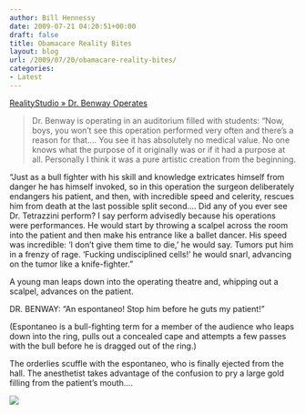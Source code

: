 ```yaml
---
author: Bill Hennessy
date: 2009-07-21 04:20:51+00:00
draft: false
title: Obamacare Reality Bites
layout: blog
url: /2009/07/20/obamacare-reality-bites/
categories:
- Latest
---
```


[RealityStudio » Dr. Benway Operates](https://realitystudio.org/texts/naked-lunch/benway-operates/)  


> Dr. Benway is operating in an auditorium filled with students: “Now, boys, you won’t see this operation performed very often and there’s a reason for that…. You see it has absolutely no medical value. No one knows what the purpose of it originally was or if it had a purpose at all. Personally I think it was a pure artistic creation from the beginning.  
  
“Just as a bull fighter with his skill and knowledge extricates himself from danger he has himself invoked, so in this operation the surgeon deliberately endangers his patient, and then, with incredible speed and celerity, rescues him from death at the last possible split second…. Did any of you ever see Dr. Tetrazzini perform? I say perform advisedly because his operations were performances. He would start by throwing a scalpel across the room into the patient and then make his entrance like a ballet dancer. His speed was incredible: ‘I don’t give them time to die,’ he would say. Tumors put him in a frenzy of rage. ‘Fucking undisciplined cells!’ he would snarl, advancing on the tumor like a knife-fighter.”  
  
A young man leaps down into the operating theatre and, whipping out a scalpel, advances on the patient.  
  
DR. BENWAY: “An espontaneo! Stop him before he guts my patient!”  
  
(Espontaneo is a bull-fighting term for a member of the audience who leaps down into the ring, pulls out a concealed cape and attempts a few passes with the bull before he is dragged out of the ring.)  
  
The orderlies scuffle with the espontaneo, who is finally ejected from the hall. The anesthetist takes advantage of the confusion to pry a large gold filling from the patient’s mouth….

  
  


![](https://img.zemanta.com/pixy.gif?x-id=13a2d2b6-9c32-8b62-9e20-cb5e79519656)

